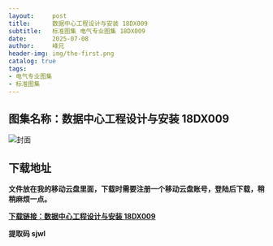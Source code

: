 ```yaml
---
layout:     post
title:      数据中心工程设计与安装 18DX009
subtitle:   标准图集 电气专业图集 18DX009
date:       2025-07-08
author:     峰兄
header-img: img/the-first.png
catalog: true
tags:
- 电气专业图集
- 标准图集
---
```

## 图集名称：数据中心工程设计与安装 18DX009
![封面](https://pic1.imgdb.cn/item/686dbd2d58cb8da5c897b405.jpg)


## 下载地址 ##
**文件放在我的移动云盘里面，下载时需要注册一个移动云盘账号，登陆后下载，稍稍麻烦一点。**  
  
[**下载链接：数据中心工程设计与安装 18DX009**](https://caiyun.139.com/w/i/2oxwByUkic5qt)


**提取码 sjwl**

